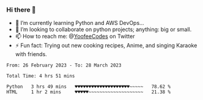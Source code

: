 ### Hi there 👋

<!--
**Sara-Pak/Sara-Pak** is a ✨ _special_ ✨ repository because its `README.md` (this file) appears on your GitHub profile.

Here are some ideas to get you started:
- 🤔 I’m looking for help with ...
- 💬 Ask me about ...
- 😄 Pronouns: ...


- 🔭 I’m currently working on getting certified in Google's IT Automation with Python and doing #100daysofcode in Python. 
-->
- 🌱 I’m currently learning Python and AWS DevOps...
- 👯 I’m looking to collaborate on python projects; anything: big or small.
- 📫 How to reach me: @[YoofeeCodes](https://twitter.com/YoofeeCodes) on Twitter
- ⚡ Fun fact: Trying out new cooking recipes, Anime, and singing Karaoke with friends.


<!--START_SECTION:waka-->

```text
From: 26 February 2023 - To: 28 March 2023

Total Time: 4 hrs 51 mins

Python   3 hrs 49 mins   ♥♥♥♥♥♥♥♥♥♥♥♥♥♥♥♥♥♥♥♥~~~~~   78.62 %
HTML     1 hr 2 mins     ♥♥♥♥♥~~~~~~~~~~~~~~~~~~~~   21.38 %
```

<!--END_SECTION:waka-->
